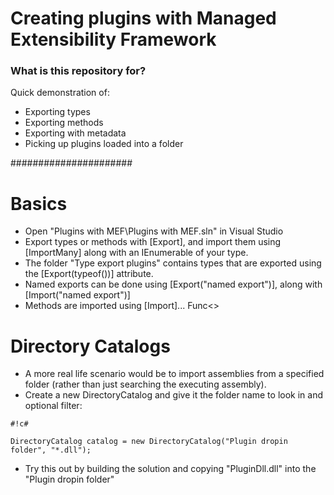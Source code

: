 # Creating plugins with Managed Extensibility Framework #

### What is this repository for? ###

Quick demonstration of:

* Exporting types
* Exporting methods
* Exporting with metadata
* Picking up plugins loaded into a folder

######################

# Basics #

* Open "Plugins with MEF\Plugins with MEF.sln" in Visual Studio
* Export types or methods with [Export], and import them using [ImportMany] along with an IEnumerable of your type.
* The folder "Type export plugins" contains types that are exported using the [Export(typeof(<interface>))] attribute.
* Named exports can be done using [Export("named export")], along with [Import("named export")]
* Methods are imported using [Import]... Func<>

# Directory Catalogs #
* A more real life scenario would be to import assemblies from a specified folder (rather than just searching the executing assembly).
* Create a new DirectoryCatalog and give it the folder name to look in and optional filter:


```
#!c#

DirectoryCatalog catalog = new DirectoryCatalog("Plugin dropin folder", "*.dll");
```

* Try this out by building the solution and copying "PluginDll.dll" into the "Plugin dropin folder"